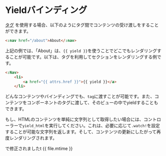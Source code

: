 # Yieldバインディング

[タグ](#tags) を使用する場合、以下のようにタグ間でコンテンツの受け渡しをすることができます。

```html
<:nav href="/about">About</:nav>
```

上記の例では、「About」は、```{{ yield }}```を使うことでどこでもレンダリングすることが可能です。以下は、タグを利用してセクションをレンダリングする例です。

```html
<:Nav>
    <li>
        <a href="{{ attrs.href }}">{{ yield }}</a>
    </li>
```

どんなコンテンツやバインディングでも、```tag```に渡すことが可能です。また、コンテンツをコンポーネントのタグに渡して、そのビューの中でyieldすることもできます。

もし、HTMLのコンテンツを単純に文字列として取得したい場合には、コントローラーで```yield_html```を実行してください。これは、必要に応じて```.watch!```を設定することが可能な文字列を返します。そして、コンテンツの更新にしたがって再度レンダリングされます。

で修正されましたt {{ file.mtime }}

